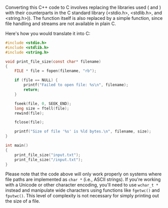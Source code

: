 Converting this C++ code to C involves replacing the libraries used (<filesystem> and <iostream>) with their counterparts in the C standard library (<stdio.h>, <stdlib.h>, and <string.h>)). The function itself is also replaced by a simple function, since file handling and streams are not available in plain C.

Here's how you would translate it into C:
```c
#include <stdio.h>
#include <stdlib.h>
#include <string.h>

void print_file_size(const char* filename) 
{
    FILE * file = fopen(filename, "rb");

    if (file == NULL) {
        printf("Failed to open file: %s\n", filename);
        return;
    }

    fseek(file, 0, SEEK_END);
    long size = ftell(file);
    rewind(file);

    fclose(file);

    printf("Size of file '%s' is %ld bytes.\n", filename, size);
}

int main() 
{
    print_file_size("input.txt");
    print_file_size("/input.txt");
}
```
Please note that the code above will only work properly on systems where file paths are implemented as `char *` (i.e., ASCII strings). If you're working with a Unicode or other character encoding, you'll need to use `wchar_t *` instead and manipulate wide characters using functions like `fgetwc()` and `fputwc()`. This level of complexity is not necessary for simply printing out the size of a file.
